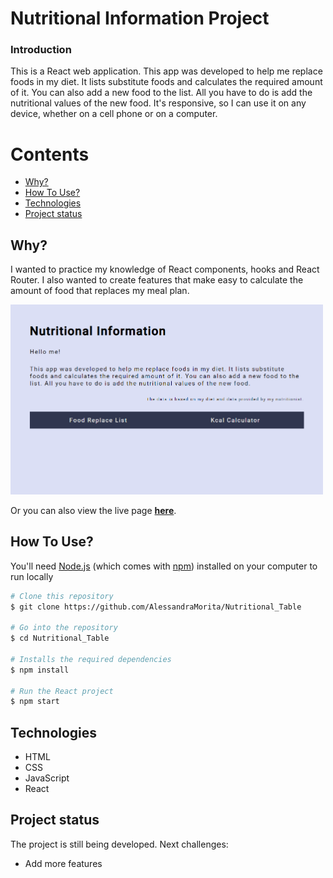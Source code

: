 # Nutritional Information Project
### Introduction

This is a React web application. This app was developed to help me replace foods in my diet. It lists substitute foods and calculates the required amount of it. You can also add a new food to the list. All you have to do is add the nutritional values of the new food. It's responsive, so I can use it on any device, whether on a cell phone or on a computer.

Contents
========

 * [Why?](#why)
 * [How To Use?](#how-to-use)
 * [Technologies](#technologies)
 * [Project status](#project-status)

 
 ## Why?
 
 I wanted to practice my knowledge of React components, hooks and React Router. I also wanted to create features that make easy to calculate the amount of food that replaces my meal plan.

 <a href="https://nutritional-info-94609.firebaseapp.com/">
  <img
    src="./src/pages/homePage/homePage.png"
    alt="Nutritional Information Home Page Image"
    width='500'
  />
</a>

 Or you can also view the live page **[here](https://nutritional-info-94609.firebaseapp.com/)**.
 
 ## How To Use?
 
You'll need [Node.js](https://nodejs.org/en/download/) (which comes with [npm](http://npmjs.com)) installed on your computer to run locally
 
 ```bash
# Clone this repository
$ git clone https://github.com/AlessandraMorita/Nutritional_Table

# Go into the repository
$ cd Nutritional_Table

# Installs the required dependencies
$ npm install

# Run the React project
$ npm start
```

## Technologies

* HTML
* CSS
* JavaScript
* React

## Project status

The project is still being developed. Next challenges:

* Add more features
